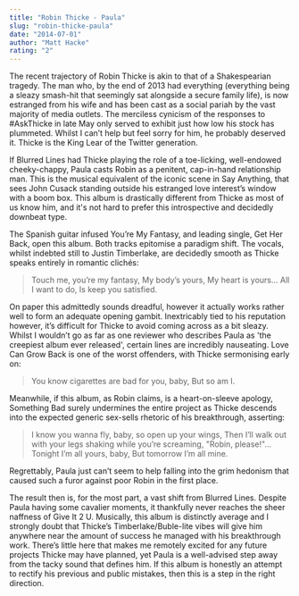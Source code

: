 ```yaml
---
title: "Robin Thicke - Paula"
slug: "robin-thicke-paula"
date: "2014-07-01"
author: "Matt Hacke"
rating: "2"
---
```


The recent trajectory of Robin Thicke is akin to that of a Shakespearian tragedy. The man who, by the end of 2013 had everything (everything being a sleazy smash-hit that seemingly sat alongside a secure family life), is now estranged from his wife and has been cast as a social pariah by the vast majority of media outlets. The merciless cynicism of the responses to #AskThicke in late May only served to exhibit just how low his stock has plummeted. Whilst I can’t help but feel sorry for him, he probably deserved it. Thicke is the King Lear of the Twitter generation.

If Blurred Lines had Thicke playing the role of a toe-licking, well-endowed cheeky-chappy, Paula casts Robin as a penitent, cap-in-hand relationship man. This is the musical equivalent of the iconic scene in Say Anything, that sees John Cusack standing outside his estranged love interest’s window with a boom box. This album is drastically different from Thicke as most of us know him, and it's not hard to prefer this introspective and decidedly downbeat type.

The Spanish guitar infused You’re My Fantasy, and leading single, Get Her Back, open this album. Both tracks epitomise a paradigm shift. The vocals, whilst indebted still to Justin Timberlake, are decidedly smooth as Thicke speaks entirely in romantic clichés:

> Touch me, you’re my fantasy, My body’s yours, My heart is yours... All I want to do, Is keep you satisfied.

On paper this admittedly sounds dreadful, however it actually works rather well to form an adequate opening gambit. Inextricably tied to his reputation however, it’s difficult for Thicke to avoid coming across as a bit sleazy. Whilst I wouldn’t go as far as one reviewer who describes Paula as 'the creepiest album ever released', certain lines are incredibly nauseating. Love Can Grow Back is one of the worst offenders, with Thicke sermonising early on:

> You know cigarettes are bad for you, baby, But so am I.

Meanwhile, if this album, as Robin claims, is a heart-on-sleeve apology, Something Bad surely undermines the entire project as Thicke descends into the expected generic sex-sells rhetoric of his breakthrough, asserting:

> I know you wanna fly, baby, so open up your wings, Then I’ll walk out with your legs shaking while you’re screaming, "Robin, please!"... Tonight I’m all yours, baby, But tomorrow I’m all mine.

Regrettably, Paula just can’t seem to help falling into the grim hedonism that caused such a furor against poor Robin in the first place.

The result then is, for the most part, a vast shift from Blurred Lines. Despite Paula having some cavalier moments, it thankfully never reaches the sheer naffness of Give It 2 U. Musically, this album is distinctly average and I strongly doubt that Thicke’s Timberlake/Buble-lite vibes will give him anywhere near the amount of success he managed with his breakthrough work. There’s little here that makes me remotely excited for any future projects Thicke may have planned, yet Paula is a well-advised step away from the tacky sound that defines him. If this album is honestly an attempt to rectify his previous and public mistakes, then this is a step in the right direction.
